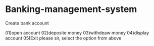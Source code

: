 # Banking-management-system
Create bank account

01)open account
02)deposite money
03)withdeaw money
04)display account
05)Exit
please sir, select the option from above
